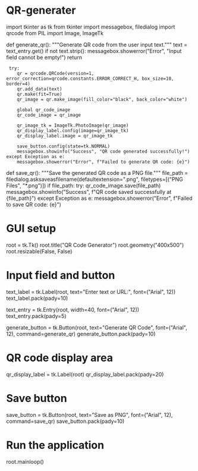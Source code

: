 # QR-generater
import tkinter as tk
from tkinter import messagebox, filedialog
import qrcode
from PIL import Image, ImageTk


def generate_qr():
    """Generate QR code from the user input text."""
    text = text_entry.get()
    if not text.strip():
        messagebox.showerror("Error", "Input field cannot be empty!")
        return

     try:
        qr = qrcode.QRCode(version=1, error_correction=qrcode.constants.ERROR_CORRECT_H, box_size=10, border=4)
        qr.add_data(text)
        qr.make(fit=True)
        qr_image = qr.make_image(fill_color="black", back_color="white")

        global qr_code_image
        qr_code_image = qr_image

        qr_image_tk = ImageTk.PhotoImage(qr_image)
        qr_display_label.config(image=qr_image_tk)
        qr_display_label.image = qr_image_tk

        save_button.config(state=tk.NORMAL)
        messagebox.showinfo("Success", "QR code generated successfully!")
    except Exception as e:
        messagebox.showerror("Error", f"Failed to generate QR code: {e}")


def save_qr():
    """Save the generated QR code as a PNG file."""
    file_path = filedialog.asksaveasfilename(defaultextension=".png", filetypes=[("PNG Files", "*.png")])
    if file_path:
        try:
            qr_code_image.save(file_path)
            messagebox.showinfo("Success", f"QR code saved successfully at {file_path}")
        except Exception as e:
            messagebox.showerror("Error", f"Failed to save QR code: {e}")


# GUI setup
root = tk.Tk()
root.title("QR Code Generator")
root.geometry("400x500")
root.resizable(False, False)

# Input field and button
text_label = tk.Label(root, text="Enter text or URL:", font=("Arial", 12))
text_label.pack(pady=10)

text_entry = tk.Entry(root, width=40, font=("Arial", 12))
text_entry.pack(pady=5)

generate_button = tk.Button(root, text="Generate QR Code", font=("Arial", 12), command=generate_qr)
generate_button.pack(pady=10)

# QR code display area
qr_display_label = tk.Label(root)
qr_display_label.pack(pady=20)

# Save button
save_button = tk.Button(root, text="Save as PNG", font=("Arial", 12), command=save_qr)
save_button.pack(pady=10)

# Run the application
root.mainloop()
